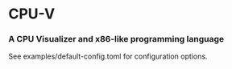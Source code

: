 # CPU-V 
### A CPU Visualizer and x86-like programming language

See examples/default-config.toml for configuration options.
